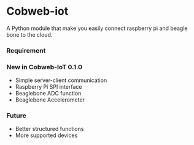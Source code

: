 # Cobweb-iot #
A Python module that make you easily connect raspberry pi and beagle bone to the cloud.

### Requirement

### New in Cobweb-IoT 0.1.0
* Simple server-client communication
* Raspberry Pi SPI interface
* Beaglebone ADC function
* Beaglebone Accelerometer

### Future 
* Better structured functions
* More supported devices
